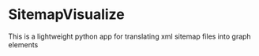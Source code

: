 # SitemapVisualize
This is a lightweight python app for translating xml sitemap files into graph elements
